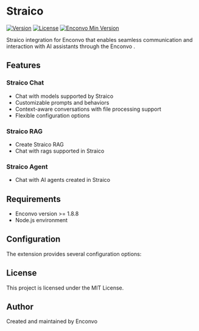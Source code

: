 # Straico

[![Version](https://img.shields.io/badge/version-0.0.1-blue.svg)](https://github.com/your-repo/straico)
[![License](https://img.shields.io/badge/license-MIT-green.svg)](https://opensource.org/licenses/MIT)
[![Enconvo Min Version](https://img.shields.io/badge/enconvo-%3E%3D1.8.8-orange.svg)](https://enconvo.com)

Straico integration for Enconvo that enables seamless communication and interaction with AI assistants through the Enconvo .

## Features

### Straico Chat

- Chat with models supported by Straico
- Customizable prompts and behaviors
- Context-aware conversations with file processing support
- Flexible configuration options

### Straico RAG

- Create Straico RAG
- Chat with rags supported in Straico

### Straico Agent

- Chat with AI agents created in Straico

## Requirements

- Enconvo version >= 1.8.8
- Node.js environment

## Configuration

The extension provides several configuration options:

## License

This project is licensed under the MIT License.

## Author

Created and maintained by Enconvo
